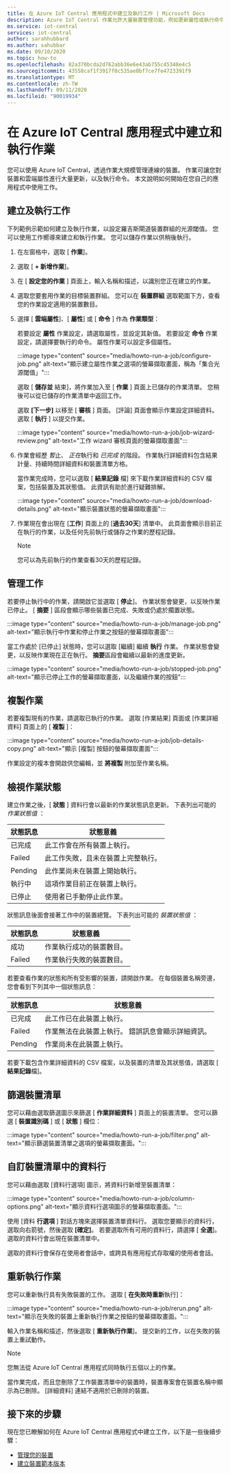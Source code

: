 ```yaml
---
title: 在 Azure IoT Central 應用程式中建立及執行工作 | Microsoft Docs
description: Azure IoT Central 作業允許大量裝置管理功能，例如更新屬性或執行命令。
ms.service: iot-central
services: iot-central
author: sarahhubbard
ms.author: sahubbar
ms.date: 09/10/2020
ms.topic: how-to
ms.openlocfilehash: 82a370bcda2d762abb36e6e43ab755c45348e4c5
ms.sourcegitcommit: 43558caf1f3917f0c535ae0bf7ce7fe4723391f9
ms.translationtype: MT
ms.contentlocale: zh-TW
ms.lasthandoff: 09/11/2020
ms.locfileid: "90019934"
---
```

# <a name="create-and-run-a-job-in-your-azure-iot-central-application"></a>在 Azure IoT Central 應用程式中建立和執行作業

您可以使用 Azure IoT Central，透過作業大規模管理連線的裝置。 作業可讓您對裝置和雲端屬性進行大量更新，以及執行命令。 本文說明如何開始在您自己的應用程式中使用工作。

## <a name="create-and-run-a-job"></a>建立及執行工作

下列範例示範如何建立及執行作業，以設定羅吉斯閘道裝置群組的光源閾值。 您可以使用工作嚮導來建立和執行作業。 您可以儲存作業以供稍後執行。

1. 在左窗格中，選取 [ **作業**]。

1. 選取 [ **+ 新增作業**]。

1. 在 [ **設定您的作業** ] 頁面上，輸入名稱和描述，以識別您正在建立的作業。

1. 選取您要套用作業的目標裝置群組。 您可以在 **裝置群組** 選取範圍下方，查看您的作業設定適用的裝置數目。

1. 選擇 [ **雲端屬性**]、[ **屬性**] 或 [ **命令** ] 作為 **作業類型**：

    若要設定 **屬性** 作業設定，請選取屬性，並設定其新值。 若要設定 **命令** 作業設定，請選擇要執行的命令。 屬性作業可以設定多個屬性。

    :::image type="content" source="media/howto-run-a-job/configure-job.png" alt-text="顯示建立屬性作業之選項的螢幕擷取畫面，稱為「集合光源閾值」":::

    選取 [ **儲存並** 結束]，將作業加入至 [ **作業** ] 頁面上已儲存的作業清單。 您稍後可以從已儲存的作業清單中返回工作。

    選取 **[下一步]** 以移至 [ **審核** ] 頁面。 [評論] 頁面會顯示作業設定詳細資料。 選取 [ **執行** ] 以提交作業。

    :::image type="content" source="media/howto-run-a-job/job-wizard-review.png" alt-text="工作 wizard 審核頁面的螢幕擷取畫面":::

1. 作業會經歷 *暫*止、 *正在*執行和 *已完成* 的階段。 作業執行詳細資料包含結果計量、持續時間詳細資料和裝置清單方格。

    當作業完成時，您可以選取 [ **結果記錄** 檔] 來下載作業詳細資料的 CSV 檔案，包括裝置及其狀態值。 此資訊有助於進行疑難排解。

    :::image type="content" source="media/howto-run-a-job/download-details.png" alt-text="顯示裝置狀態的螢幕擷取畫面":::

1. 作業現在會出現在 [**工作**] 頁面上的 [**過去30天**] 清單中。 此頁面會顯示目前正在執行的作業，以及任何先前執行或儲存之作業的歷程記錄。

    > [!NOTE]
    > 您可以為先前執行的作業查看30天的歷程記錄。

## <a name="manage-jobs"></a>管理工作

若要停止執行中的作業，請開啟它並選取 [ **停止**]。 作業狀態會變更，以反映作業已停止。 [ **摘要** ] 區段會顯示哪些裝置已完成、失敗或仍處於擱置狀態。

:::image type="content" source="media/howto-run-a-job/manage-job.png" alt-text="顯示執行中作業和停止作業之按鈕的螢幕擷取畫面":::

當工作處於 [已停止] 狀態時，您可以選取 [繼續] 繼續 **執行** 作業。 作業狀態會變更，以反映作業現在正在執行。 **摘要**區段會繼續以最新的進度更新。

:::image type="content" source="media/howto-run-a-job/stopped-job.png" alt-text="顯示已停止工作的螢幕擷取畫面，以及繼續作業的按鈕":::

## <a name="copy-a-job"></a>複製作業

若要複製現有的作業，請選取已執行的作業。 選取 [作業結果] 頁面或 [作業詳細資料] 頁面上的 [ **複製** ]：

:::image type="content" source="media/howto-run-a-job/job-details-copy.png" alt-text="顯示 [複製] 按鈕的螢幕擷取畫面":::

作業設定的複本會開啟供您編輯，並 **將複製** 附加至作業名稱。

## <a name="view-job-status"></a>檢視作業狀態

建立作業之後，[ **狀態** ] 資料行會以最新的作業狀態訊息更新。 下表列出可能的 *作業狀態值* ：

| 狀態訊息       | 狀態意義                                          |
| -------------------- | ------------------------------------------------------- |
| 已完成            | 此工作會在所有裝置上執行。              |
| Failed               | 此工作失敗，且未在裝置上完整執行。  |
| Pending              | 此作業尚未在裝置上開始執行。         |
| 執行中              | 這項作業目前正在裝置上執行。             |
| 已停止              | 使用者已手動停止此作業。           |

狀態訊息後面會接著工作中的裝置總覽。 下表列出可能的 *裝置狀態值* ：

| 狀態訊息       | 狀態意義                                                     |
| -------------------- | ------------------------------------------------------------------ |
| 成功            | 作業執行成功的裝置數目。       |
| Failed               | 作業執行失敗的裝置數目。       |

若要查看作業的狀態和所有受影響的裝置，請開啟作業。 在每個裝置名稱旁邊，您會看到下列其中一個狀態訊息：

| 狀態訊息       | 狀態意義                                                                |
| -------------------- | ----------------------------------------------------------------------------- |
| 已完成            | 此工作已在此裝置上執行。                                     |
| Failed               | 作業無法在此裝置上執行。 錯誤訊息會顯示詳細資訊。  |
| Pending              | 作業尚未在此裝置上執行。                                   |

若要下載包含作業詳細資料的 CSV 檔案，以及裝置的清單及其狀態值，請選取 [ **結果記錄**檔]。

## <a name="filter-the-device-list"></a>篩選裝置清單

您可以藉由選取篩選圖示來篩選 [ **作業詳細資料** ] 頁面上的裝置清單。 您可以篩選 [ **裝置識別碼** ] 或 [ **狀態** ] 欄位：

:::image type="content" source="media/howto-run-a-job/filter.png" alt-text="顯示篩選裝置清單之選項的螢幕擷取畫面。":::

## <a name="customize-columns-in-the-device-list"></a>自訂裝置清單中的資料行

您可以藉由選取 [資料行選項] 圖示，將資料行新增至裝置清單：

:::image type="content" source="media/howto-run-a-job/column-options.png" alt-text="顯示資料行選項圖示的螢幕擷取畫面。":::

使用 [資料 **行選項** ] 對話方塊來選擇裝置清單資料行。 選取您要顯示的資料行，選取向右箭號，然後選取 **[確定]**。 若要選取所有可用的資料行，請選擇 [ **全選**]。 選取的資料行會出現在裝置清單中。

選取的資料行會保存在使用者會話中，或跨具有應用程式存取權的使用者會話。

## <a name="rerun-jobs"></a>重新執行作業

您可以重新執行具有失敗裝置的工作。 選取 [ **在失敗時重新**執行]：

:::image type="content" source="media/howto-run-a-job/rerun.png" alt-text="顯示在失敗的裝置上重新執行作業之按鈕的螢幕擷取畫面。":::

輸入作業名稱和描述，然後選取 [ **重新執行作業**]。 提交新的工作，以在失敗的裝置上重試動作。

> [!NOTE]
> 您無法從 Azure IoT Central 應用程式同時執行五個以上的作業。
>
> 當作業完成，而且您刪除了工作裝置清單中的裝置時，裝置專案會在裝置名稱中顯示為已刪除。 [詳細資料] 連結不適用於已刪除的裝置。

## <a name="next-steps"></a>接下來的步驟

現在您已瞭解如何在 Azure IoT Central 應用程式中建立工作，以下是一些後續步驟：

- [管理您的裝置](howto-manage-devices.md)
- [建立裝置範本版本](howto-version-device-template.md)
